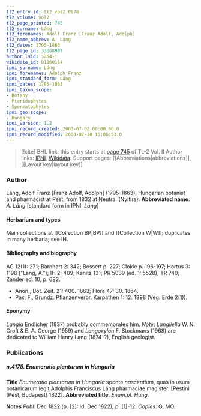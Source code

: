 ```yaml
---
tl2_entry_id: tl2_vol2_0878
tl2_volume: vol2
tl2_page_printed: 745
tl2_surname: Láng
tl2_forenames: Adolf Franz [Franz Adolf, Adolph]
tl2_name_abbrev: A. Láng
tl2_dates: 1795-1863
tl2_page_id: 33068987
author_lsid: 5254-1
wikidata_id: Q1160114
ipni_surname: Láng
ipni_forenames: Adolph Franz
ipni_standard_form: Láng
ipni_dates: 1795-1863
ipni_taxon_scope: 
- Botany
- Pteridophytes
- Spermatophytes
ipni_geo_scope: 
- Hungary
ipni_version: 1.2
ipni_record_created: 2003-07-02 00:00:00.0
ipni_record_modified: 2008-02-20 15:06:53.0
---
```


> [!cite] BHL link: this entry starts at [page 745](https://www.biodiversitylibrary.org/page/33068987) of TL-2 Vol. II
> Author links: [IPNI](https://www.ipni.org/a/5254-1), [Wikidata](https://www.wikidata.org/wiki/Q1160114). Support pages: [[Abbreviations|abbreviations]], [[Layout key|layout key]]

### Author

Láng, Adolf Franz \[Franz Adolf, Adolph\] (1795-1863), Hungarian botanist and pharmacist at Pest, from 1832 at Neutra. (Nyitira). 
**Abbreviated name**: *A. Láng* \[standard form in IPNI: *Láng*\]

#### Herbarium and types

Main collections at [[Collection BP|BP]] and [[Collection W|W]]; duplicates in many herbaria; see IH.

#### Bibliography and biography

AG 12(1): 271; Barnhart 2: 342; Bossert p. 227; Clokie p. 196-197; Hortus 3: 1198 ("Lang, A."); IH 2: 409; Kanitz 131; PR 5039 (ed. 1: 5528); TR 740; Zander ed. 10, p. 682.
- Anon., Bot. Zeit. 21: 400. 1863; Flora 47: 30. 1864.
- Pax, F., Grundz. Pflanzenverbr. Karpathen 1: 12. 1898 (Veg. Erde 2(1)).

#### Eponymy

*Langia* Endlicher (1837) probably commemorates him. *Note*: *Langliella* W. N. Croft & E. A. George (1959) and *Langoxylon* F. Stockmans (1968) are dedicated to William Henry Lang (1874-?), English geologist.

### Publications

##### n.4175. Enumeratio plantarum in Hungaria

**Title**
*Enumeratio plantarum in Hungaria* sponte *nascentium*, quas in usum botanicarum legit Adolphis Franciscus Láng pharmaciae magister. \[Pestini \[Pest, Budapest\] 1822\].
**Abbreviated title**: *Enum.pl. Hung.*

**Notes**
*Publ*: Dec 1822 (p. \[2\]: Id. Dec 1822), p. \[1\]-12. *Copies*: G, MO.

